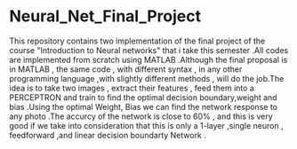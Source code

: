 # Neural_Net_Final_Project
This repository contains two implementation of the final project of the course "Introduction to Neural networks" that i take this semester .All codes are implemented from scratch using MATLAB .Although the final proposal is in MATLAB , the same code , with different syntax , in any other programming language ,with slightly different methods , will do the job.The idea is to take two images , extract their features , feed them into a PERCEPTRON and train to find the optimal decision boundary,weight and bias .Using the optimal Weight, Bias we can find the network response to any photo .The accurcy of the network is close to 60% , and this is very good if we take into consideration that this is only a 1-layer ,single neuron , feedforward ,and linear decision boundarty Network .
